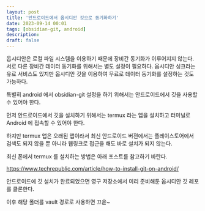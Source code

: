 ```yaml
---
layout: post
title: '안드로이드에서 옵시디안 깃으로 동기화하기'
date: 2023-09-14 00:01
tags: [obsidian-git, android]
description: 
draft: false
---
```


옵시디안은 로컬 파일 시스템을 이용하기 때문에 장비간 동기화가 이루어지지 않는다. 서로 다른 장비간 데이터 동기화를 위해서는 별도 설정이 필요하다. 옵시디안 싱크라는 유료 서비스도 있지만 옵시디안 깃을 이용하여 무료로 데이터 동기화를 설정하는 것도 가능하다.

특별히 android 에서 obsidian-git 설정을 하기 위해서는 안드로이드에서 깃을 사용할 수 있어야 한다.

먼저 안드로이드에서 깃을 설치하기 위해서는 termux 라는 앱을 설치하고 터미널로 Android 에 접속할 수 있어야 한다.

하지만 termux 앱은 오래된 앱이라서 최신 안드로이드 버젼에서는 플레이스토어에서 검색도 되지 않을 뿐 아니라 웹링크로 접근을 해도 바로 설치가 되지 않는다.

최신 폰에서 termux 를 설치하는 방법은 아래 포스트를 참고하기 바란다.

https://www.techrepublic.com/article/how-to-install-git-on-android/

안드로이드에 깃 설치가 완료되었으면 영구 저장소에서 미리 준비해둔 옵시디안 깃 레포를 클론한다.

이후 해당 폴더를 vault 경로로 사용하면 끄읕~
